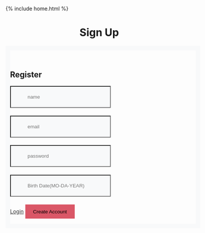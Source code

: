 {% include home.html %}
 <h1 style = "text-align: center">Sign Up</h1>

<style>
  @import url('https://fonts.googleapis.com/css?family=PT+Sans');

  h2{
    padding-top: 1.5rem;
  }
  a{
    color: #333;
  }
  a:hover{
    color: #da5767;
    text-decoration: none;
  }
  .card{
    border: 0.80rem solid #f8f9fa;
    top: 10%;
    width: 500px;
    height: auto;
    margin-left: auto;
    margin-right: auto;
  }
  .form-control{
    background-color: #f8f9fa;
    padding: 20px;
    padding: 20px 45px;
    margin-bottom: 1.3rem;
    margin-left: auto;
    margin-right: auto;
  }

  .form-control:focus {

      color: #000000;
      background-color: #ffffff;
      border: 10px solid #da5767;
      outline: 0;
      box-shadow: none;

  }

  .btn{
    padding: 0.6rem 1.2rem;
    background: #da5767;
    border: 2px solid #da5767;
  }
  .btn-primary:hover {

      
      background-color: #df8c96;
      border-color: #df8c96;
    transition: .3s;

  }
</style>

<div class="container">
  <div class="row justify-content-center">
    <div class="col-md-5">
      <div class="card">
        <h2 class="card-title text-center">Register</h2>
        <div class="card-body py-md-4">
          <form id="createuser">
            <div class="form-group">
              <input type="text" class="form-control" id="name" name="name" placeholder="name" required>
            </div>
            <div class="form-group">
              <input type="text" class="form-control" id="email" name="email" placeholder="email" required>
            </div>
            <div class="form-group">
                  <input type="text" class="form-control" id="password" name="password" placeholder="password" required>
            </div>
            <div class="form-group">
              <input type="text" class="form-control" id="dob" name="dob" placeholder="Birth Date(MO-DA-YEAR)" required>
            </div>
            <div class="d-flex flex-row align-items-center justify-content-between">
              <a href="/indochina/jwtsignin">Login</a>
              <button class="btn btn-primary">Create Account</button>
            </div>
          </form>
        </div>
      </div>
    </div>
  </div>
</div>



  

<script>

  function inputper(event) {
      event.preventDefault();

      const data = new FormData(event.target);
      const urldata = new URLSearchParams(data).toString();


      //Lowkey ion think this should be local host
      fetch("http://localhost:8195/api/person/post/?" + urldata, {
        method: 'POST', 
        mode: 'cors', 
        cache: 'no-cache', 
        credentials: 'include', 
        headers: {
          "Content-Type": "application/json"
        }
      })
      window.alert("account created successfully");
  }

  const make = document.getElementById("createuser");
  make.addEventListener("submit", inputper);


</script>